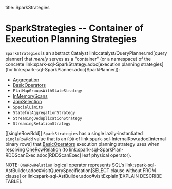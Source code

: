 title: SparkStrategies

# SparkStrategies -- Container of Execution Planning Strategies

`SparkStrategies` is an abstract Catalyst link:catalyst/QueryPlanner.md[query planner] that _merely_ serves as a "container" (or a namespace) of the concrete link:spark-sql-SparkStrategy.adoc[execution planning strategies] (for link:spark-sql-SparkPlanner.adoc[SparkPlanner]):

* [Aggregation](execution-planning-strategies/Aggregation.md)
* [BasicOperators](execution-planning-strategies/BasicOperators.md)
* `FlatMapGroupsWithStateStrategy`
* [InMemoryScans](execution-planning-strategies/InMemoryScans.md)
* [JoinSelection](execution-planning-strategies/JoinSelection.md)
* `SpecialLimits`
* `StatefulAggregationStrategy`
* `StreamingDeduplicationStrategy`
* `StreamingRelationStrategy`

[[singleRowRdd]]
`SparkStrategies` has a single lazily-instantiated `singleRowRdd` value that is an `RDD` of link:spark-sql-InternalRow.adoc[internal binary rows] that [BasicOperators](execution-planning-strategies/BasicOperators.md) execution planning strategy uses when resolving [OneRowRelation](execution-planning-strategies/BasicOperators.md#OneRowRelation) (to link:spark-sql-SparkPlan-RDDScanExec.adoc[RDDScanExec] leaf physical operator).

NOTE: `OneRowRelation` logical operator represents SQL's link:spark-sql-AstBuilder.adoc#visitQuerySpecification[SELECT clause without FROM clause] or link:spark-sql-AstBuilder.adoc#visitExplain[EXPLAIN DESCRIBE TABLE].
